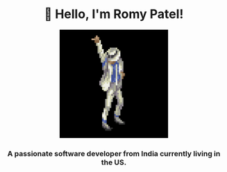 <h1 align="center">👋 Hello, I'm Romy Patel!</h1>
<p align="center">
  <img width="250" src="https://github.com/RomyPatel/RomyPatel/blob/main/profile.gif">
</p>
<h3 align="center"> A passionate software developer from India currently living in the US.</h3>

